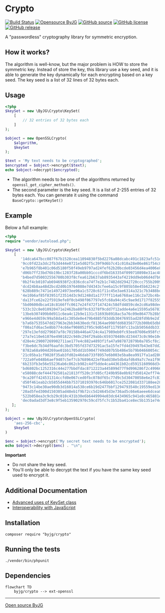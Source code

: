 # Crypto

[![Build Status](https://github.com/byjg/php-crypto/actions/workflows/phpunit.yml/badge.svg?branch=master)](https://github.com/byjg/php-crypto/actions/workflows/phpunit.yml)
[![Opensource ByJG](https://img.shields.io/badge/opensource-byjg-success.svg)](http://opensource.byjg.com)
[![GitHub source](https://img.shields.io/badge/Github-source-informational?logo=github)](https://github.com/byjg/php-crypto/)
[![GitHub license](https://img.shields.io/github/license/byjg/php-crypto.svg)](https://opensource.byjg.com/opensource/licensing.html)
[![GitHub release](https://img.shields.io/github/release/byjg/php-crypto.svg)](https://github.com/byjg/php-crypto/releases/)

A "passwordless" cryptography library for symmetric encryption.

## How it works?

The algorithm is well-know, but the major problem is HOW to store the symmetric key. Instead of store the key, 
this library use a key seed, and it is able to generate the key dynamically for each encrypting based 
on a key seed. The key seed is a list of 32 lines of 32 bytes each.


## Usage

```php
<?php
$keySet = new \ByJG\Crypto\KeySet(
    [
        // 32 entries of 32 bytes each
    ]
);

$object = new OpenSSLCrypto(
    $algorithm,
    $keySet
);

$text = 'My text needs to be cryptographed';
$encrypted = $object->encrypt($text);
echo $object->decrypt($encrypted);
```

- The algorithm needs to be one of the algorithms returned by `openssl_get_cipher_methods()`. 
- The second parameter is the key seed. It is a list of 2-255 entries of 32 bytes each. You can generate it using the command
  `BaseCrypto::getKeySet()`

## Example

Below a full example:

```php
<?php
require "vendor/autoload.php";

$keySet = new \ByJG\Crypto\KeySet(
    [
       '14dca647bcc087f67b1528cea11094838f5bd2276a08dcabc491c1823afc51dd',
       '9cc0fd22a3dc2fb3d444e0721e5d02f5c39f9d6b7c41c010a28e06e861f54c8b',
       'e7b965f8b401c06d5180f50f49eb9797ad24fef62b20bcde03456d4ea4006e83',
       'd06b7ff23bd76b19bc1283f28a00bb91cccdf6bd163354f099710898e31ac487',
       'b4bed7d50032556780b303f8cfea612b637ab8935443af4219dd9eb06d4d7b01',
       '0b2f4cb0107ab6946938f2c836cdca74f7e2b1c7482dd2942720ccc755b20097',
       'dcd24b8aa48d2bcd2d0b19764088e7d4343cfee6a15c9f805b58e45b6224c2f5',
       '628b889c7471e149724973ee96a1c5728c61f11c45e3ae6314a321c7b3488bde',
       '4e10b6af85f83951f23514d3c9d1248d1a1777ff114a6768ae116c2a72bc4bc3',
       'da13fce62e22f5919efe8f0cb498f067797e5fc68a94c45c9ae9d1717f82555d',
       '5bd0600dbca418c8166ffc0617e24f472f147424c58dfd4859cde2cd6a98dee7',
       '533c32c8e010920471e2462ba88f9c63278f9cdd7f12adde4a6e15595a56783d',
       '13beb307499b0d911c6ea4c12b9e1131c51693b8918ac5a76c09e86477b28b5a',
       'e966e4d659c99a58da41c305de0e479b4885f83ddb30476955ad28fd9b9e2d7a',
       'b7a6b7535547dd27963e2bb34630edcf81364ae998fdd68356772b300b65dbbc',
       'f00a1fd6ac5e8bb774c66ef908052f95c9d654df117958fc13a1b5056ddb331b',
       '297e13efdd279687af8c70158b446a4724c4a17989eb0fc93ee87606e958fc9c',
       '27a7e110e61076e4901822c940c294f29abbc659370480cd234473c0c90e10ef',
       'd28e4c29007269902711ae177e4c882a4893f1fa47a987872879b0a785cf8c20',
       'f3be6dc7b34df6aafdc3bd5705fd37d73291ac5a15fe7fd4d39497b43e87dd28',
       '8782a68a904d269ae01bb1705dd1b59047749dd07b5b486e5b79b04660054c1e',
       '21c05ba1cf9028f35ab3fd02e46dab733f8957e6b003e5ba8ea9917fa1ad2809',
       '722a9fe048b6aef9407c5ef7cb76896422ef0add38e5db4afd649a7c7ea1f905',
       '6b233fb3e56e55236ab6c862cb982c4df5dde4ca44361b02cd5915160966d3c5',
       'bd6802bc1252316c44e277bbdfdac8712223a445899d77f9d996286f2c499668',
       'e58088cdef444792501a21813ff520c3fd05cf249b958e0b92fd50142eff74d5',
       '9ca20ff424531314ccfd0e067ced0fbc078df65c77d9c5d30470058e6e2fc83c',
       'd50f461eab2cb5855d44bb753710193970c646b6017ce2522081d337188ee28d',
       '9473c14be30ae90db3d16014a538ce6b19d2477bbf1294793540c19559ed1363',
       '20ad5fed300d150305ad48eb1f9b72cc5d24645d3e736ad5c66e6aeee6dcea88',
       '522b058ea3c9cb29c010c431b30e6b6449994e03dc6434965c941e8c465881eb',
       'dec0adad3df3e8c9f5eb135902970c59cd75fc7c1b52ba41ce8ec5b1351e74dc',
   ];
);

$object = new \ByJG\Crypto\OpenSSLCrypto(
    'aes-256-cbc',
    $keySet
)

$enc = $object->encrypt('My secret text needs to be encrypted');
echo $object->decrypt($enc) . "\n";
```

**Important**

- Do not share the key seed.
- You'll only be able to decrypt the text if you have the same key seed used to encrypt it.

## Additional Documentation

- [Advanced uses of KeySet class](advanced-uses-keyset.md)
- [Interoperability with JavaScript](interoperability.md)



## Installation

```
composer require "byjg/crypto"
```

## Running the tests

```
./vendor/bin/phpunit
```


## Dependencies

```mermaid  
flowchart TD  
    byjg/crypto --> ext-openssl
```

----  
[Open source ByJG](http://opensource.byjg.com)
